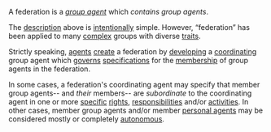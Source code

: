 A federation is a *[group agent](https://github.com/gcassel/Modular-Organization-Terminology/blob/master/compound-terms/group-agent.md)* which *contains group agents*.
 
The [description](https://github.com/gcassel/Modular-Organization-Terminology/blob/master/terms/describe.md) above is [intentionally](https://github.com/gcassel/Modular-Organization-Terminology/blob/master/terms/intention.md) simple.  However, “federation” has been applied to many [complex](https://github.com/gcassel/Modular-Organization-Terminology/blob/master/terms/complex.md) groups with diverse [traits](https://github.com/gcassel/Modular-Organization-Terminology/blob/master/terms/trait.md). 
 
Strictly speaking, [agents](https://github.com/gcassel/Modular-Organization-Terminology/blob/master/terms/agent.md) [create](https://github.com/gcassel/Modular-Organization-Terminology/blob/master/terms/create.md) a federation by [developing](https://github.com/gcassel/Modular-Organization-Terminology/blob/master/terms/develop.md) a [coordinating](https://github.com/gcassel/Modular-Organization-Terminology/blob/master/terms/coordinate.md) group agent which [governs](https://github.com/gcassel/Modular-Organization-Terminology/blob/master/terms/governance.md) [specifications](https://github.com/gcassel/Modular-Organization-Terminology/blob/master/terms/specification.md) for the [membership](https://github.com/gcassel/Modular-Organization-Terminology/blob/master/terms/member.md) of group agents in the federation.  

In some cases, a federation's coordinating agent may specify that member group agents-- and *their* members-- are *subordinate* to the coordinating agent in one or more [specific](https://github.com/gcassel/Modular-Organization-Terminology/blob/master/terms/specific.md) [rights](https://github.com/gcassel/Modular-Organization-Terminology/blob/master/terms/right.md), [responsibilities](https://github.com/gcassel/Modular-Organization-Terminology/blob/master/terms/responsibility.md) and/or [activities](https://github.com/gcassel/Modular-Organization-Terminology/blob/master/terms/activity.md).  In other cases, member group agents and/or member [personal agents](https://github.com/gcassel/Modular-Organization-Terminology/blob/master/compound-terms/personal-agent.md) may be considered mostly or completely [autonomous](https://github.com/gcassel/Modular-Organization-Terminology/blob/master/terms/autonomy.md).
